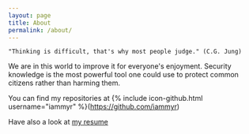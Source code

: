 ```yaml
---
layout: page
title: About
permalink: /about/
---
```


`"Thinking is difficult, that's why most people judge." (C.G. Jung)`

We are in this world to improve it for everyone's enjoyment. Security knowledge is the most powerful tool one could use to protect common citizens rather than harming them.
 
You can find my repositories at {% include icon-github.html username="iammyr" %}(https://github.com/iammyr)

Have also a look at [my resume](https://iammyr.github.com/cv/resume.html)
